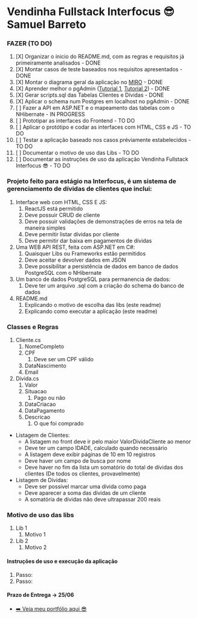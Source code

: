 # Vendinha Fullstack Interfocus 😎 Samuel Barreto

### **FAZER (TO DO)**

1. [X] Organizar o ínicio do README.md, com as regras e requisitos já primeiramente analisados - DONE
2. [X] Montar casos de teste baseados nos requisitos apresentados - DONE
3. [X] Montar o diagrama geral da aplicação no [MIRO](https://miro.com/pt/mapeamento-processos/) - DONE
4. [X] Aprender melhor o pgAdmin ([Tutorial 1](https://www.youtube.com/watch?v=WFT5MaZN6g4&ab_channel=DatabaseStar), [Tutorial 2](https://www.youtube.com/watch?v=o23LBJ-9jsU&ab_channel=AlimonPito)) - DONE
5. [X] Gerar scripts.sql das Tabelas Clientes e Dívidas - DONE
6. [X] Aplicar o schema num Postgres em localhost no pgAdmin - DONE
7. [ ] Fazer a API em ASP.NET e o mapeamento das tabelas com o NHibernate - IN PROGRESS
8. [ ] Prototipar as interfaces do Frontend - TO DO
9. [ ] Aplicar o protótipo e codar as interfaces com HTML, CSS e JS - TO DO
1. [ ] Testar a aplicação baseado nos casos préviamente estabelecidos - TO DO
1. [ ] Documentar o motivo de uso das Libs - TO DO
1. [ ] Documentar as instruções de uso da aplicação Vendinha Fullstack Interfocus 😎 - TO DO

### Projeto feito para estágio na Interfocus, é um sistema de gerenciamento de dívidas de clientes que inclui:

1. Interface web com HTML, CSS E JS:
   1. ReactJS está permitido
   2. Deve possuir CRUD de cliente
   3. Deve possuir validações de demonstrações de erros na tela de maneira simples
   4. Deve permitir listar dívidas por cliente
   5. Deve permitir dar baixa em pagamentos de dívidas
2. Uma WEB API REST, feita com ASP.NET em C#:
   1. Quaisquer Libs ou Frameworks estão permitidos
   2. Deve aceitar e devolver dados em JSON
   3. Deve possibilitar a persistência de dados em banco de dados PostgreSQL com o NHibernate
3. Um banco de dados PostgreSQL para permanencia de dados:
   1. Deve ter um arquivo .sql com a criação do schema do banco de dados
4. README.md
   1. Explicando o motivo de escolha das libs (este readme)
   2. Explicando como executar a aplicação (este readme)

### Classes e Regras

1. Cliente.cs
   1. NomeCompleto
   2. CPF
      1. Deve ser um CPF válido
   3. DataNascimento
   4. Email
2. Divida.cs
   1. Valor
   2. Situacao
      1. Pago ou não
   3. DataCriacao
   4. DataPagamento
   5. Descricao
      1. O que foi comprado

* Listagem de Clientes:
  * A listagem no front deve ir pelo maior ValorDividaCliente ao menor
  * Deve ter um campo IDADE, calculado quando necessário
  * A listagem deve exibir páginas de 10 em 10 registros
  * Deve haver um campo de busca por nome
  * Deve haver no fim da lista um somatório do total de dívidas dos clientes (De todos os clientes, provavelmente)
* Listagem de Dívidas:
  * Deve ser possível marcar uma dívida como paga
  * Deve aparecer a soma das dívidas de um cliente
  * A somatória de dívidas não deve ultrapassar 200 reais

### Motivo de uso das libs

1. Lib 1
   1. Motivo 1
2. Lib 2
   1. Motivo 2

#### Instruções de uso e execução da aplicação

1. Passo:
2. Passo:

#### Prazo de Entrega -> 25/06

* [➡️ Veja meu portfólio aqui 😎](https://samubarreto.github.io/Portfolio/)
